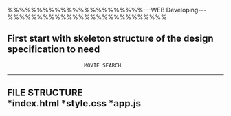 %%%%%%%%%%%%%%%%%%%%%%%---WEB Developing---%%%%%%%%%%%%%%%%%%%%%%%%%%%

First start with skeleton structure of the design specification to need
----------------------------------------------------------------------
                             MOVIE SEARCH
----------------------------------------------------------------------
FILE STRUCTURE  
     *index.html
     *style.css
     *app.js
-----------------------------------------------------------------------

